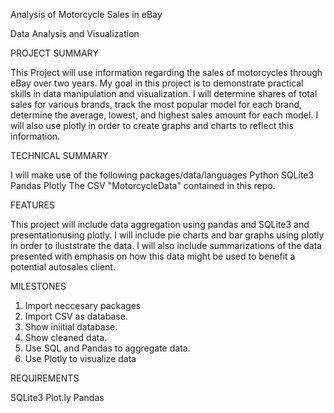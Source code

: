 Analysis of Motorcycle Sales in eBay

Data Analysis and Visualization

PROJECT SUMMARY

This Project will use information regarding the sales of motorcycles through eBay over two years. My goal in this project is to demonstrate practical skills in data manipulation and visualization. I will determine shares of total sales for various brands, track the most popular model for each brand, determine the average, lowest, and highest sales amount for each model. I will also use plotly in order to create graphs and charts to reflect this information.

TECHNICAL SUMMARY

I will make use of the following packages/data/languages
Python
SQLite3
Pandas
Plotly
The CSV "MotorcycleData" contained in this repo. 

FEATURES

This project will include data aggregation using pandas and SQLite3 and presentationusing plotly. I will include pie charts and bar graphs using plotly in order to iluststrate the data. I will also include summarizations of the data presented with emphasis on how this data might be used to benefit a potential autosales client. 

MILESTONES

1. Import neccesary packages
2. Import CSV as database. 
3. Show iniitial database. 
4. Show cleaned data. 
5. Use SQL and Pandas to aggregate data. 
6. Use Plotly to visualize data

REQUIREMENTS

SQLite3
Plot.ly
Pandas
